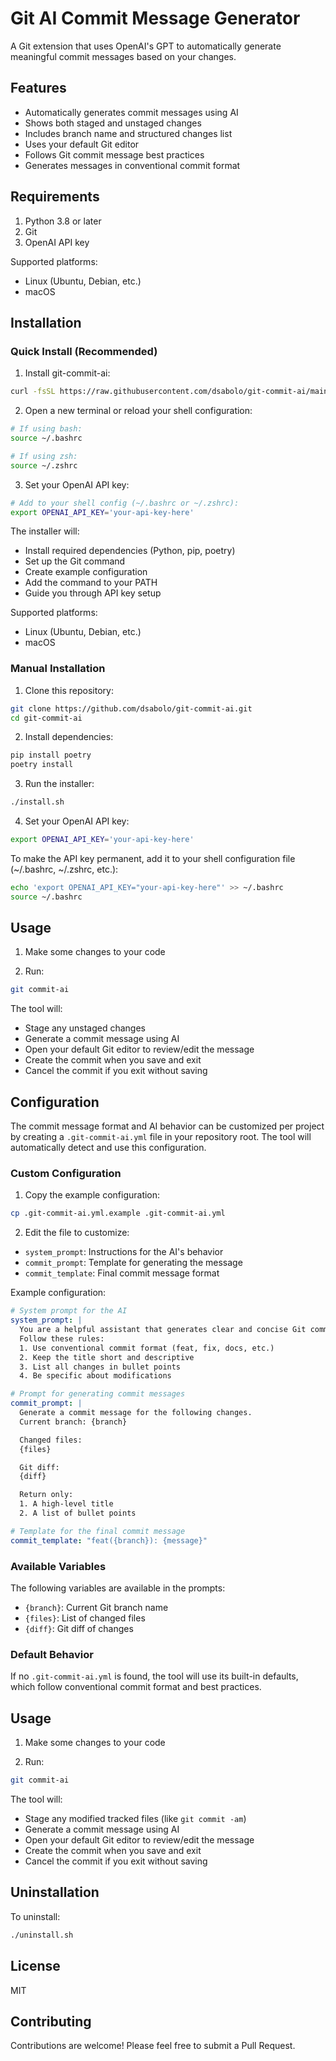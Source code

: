 # Git AI Commit Message Generator

A Git extension that uses OpenAI's GPT to automatically generate meaningful commit messages based on your changes.

## Features

- Automatically generates commit messages using AI
- Shows both staged and unstaged changes
- Includes branch name and structured changes list
- Uses your default Git editor
- Follows Git commit message best practices
- Generates messages in conventional commit format

## Requirements

1. Python 3.8 or later
2. Git
3. OpenAI API key

Supported platforms:
- Linux (Ubuntu, Debian, etc.)
- macOS

## Installation

### Quick Install (Recommended)

1. Install git-commit-ai:
```bash
curl -fsSL https://raw.githubusercontent.com/dsabolo/git-commit-ai/main/install-remote.sh | bash
```

2. Open a new terminal or reload your shell configuration:
```bash
# If using bash:
source ~/.bashrc

# If using zsh:
source ~/.zshrc
```

3. Set your OpenAI API key:
```bash
# Add to your shell config (~/.bashrc or ~/.zshrc):
export OPENAI_API_KEY='your-api-key-here'
```

The installer will:
- Install required dependencies (Python, pip, poetry)
- Set up the Git command
- Create example configuration
- Add the command to your PATH
- Guide you through API key setup

Supported platforms:
- Linux (Ubuntu, Debian, etc.)
- macOS

### Manual Installation

1. Clone this repository:
```bash
git clone https://github.com/dsabolo/git-commit-ai.git
cd git-commit-ai
```

2. Install dependencies:
```bash
pip install poetry
poetry install
```

3. Run the installer:
```bash
./install.sh
```

4. Set your OpenAI API key:
```bash
export OPENAI_API_KEY='your-api-key-here'
```

To make the API key permanent, add it to your shell configuration file (~/.bashrc, ~/.zshrc, etc.):
```bash
echo 'export OPENAI_API_KEY="your-api-key-here"' >> ~/.bashrc
source ~/.bashrc
```

## Usage

1. Make some changes to your code

2. Run:
```bash
git commit-ai
```

The tool will:
- Stage any unstaged changes
- Generate a commit message using AI
- Open your default Git editor to review/edit the message
- Create the commit when you save and exit
- Cancel the commit if you exit without saving

## Configuration

The commit message format and AI behavior can be customized per project by creating a `.git-commit-ai.yml` file in your repository root. The tool will automatically detect and use this configuration.

### Custom Configuration

1. Copy the example configuration:
```bash
cp .git-commit-ai.yml.example .git-commit-ai.yml
```

2. Edit the file to customize:
- `system_prompt`: Instructions for the AI's behavior
- `commit_prompt`: Template for generating the message
- `commit_template`: Final commit message format

Example configuration:
```yaml
# System prompt for the AI
system_prompt: |
  You are a helpful assistant that generates clear and concise Git commit messages.
  Follow these rules:
  1. Use conventional commit format (feat, fix, docs, etc.)
  2. Keep the title short and descriptive
  3. List all changes in bullet points
  4. Be specific about modifications

# Prompt for generating commit messages
commit_prompt: |
  Generate a commit message for the following changes.
  Current branch: {branch}

  Changed files:
  {files}

  Git diff:
  {diff}

  Return only:
  1. A high-level title
  2. A list of bullet points

# Template for the final commit message
commit_template: "feat({branch}): {message}"
```

### Available Variables

The following variables are available in the prompts:
- `{branch}`: Current Git branch name
- `{files}`: List of changed files
- `{diff}`: Git diff of changes

### Default Behavior

If no `.git-commit-ai.yml` is found, the tool will use its built-in defaults, which follow conventional commit format and best practices.

## Usage

1. Make some changes to your code

2. Run:
```bash
git commit-ai
```

The tool will:
- Stage any modified tracked files (like `git commit -am`)
- Generate a commit message using AI
- Open your default Git editor to review/edit the message
- Create the commit when you save and exit
- Cancel the commit if you exit without saving

## Uninstallation

To uninstall:
```bash
./uninstall.sh
```

## License

MIT

## Contributing

Contributions are welcome! Please feel free to submit a Pull Request.
